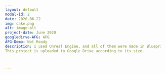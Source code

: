 ```yaml
---
layout: default
modal-id: 2
date: 2020-06-22
img: cake.png
alt: image-alt
project-date: June 2020
googledirve-AFG: AFG
AFG-Demo: Not Ready
description: I used Unreal Engine, and all of them were made in Blueprint except for important abilities and functions for quick production. You can watch the Demo Video.
This project is uploaded to Google Drive according to its size.



---
```

